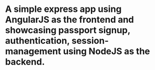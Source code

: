 # A simple express app using AngularJS as the frontend and showcasing passport signup, authentication, session-management using NodeJS as the backend.
